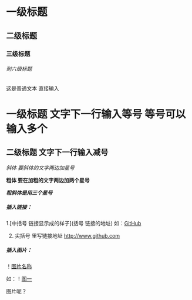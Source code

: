 # 一级标题
## 二级标题
### 三级标题
###### 到六级标题
这是普通文本 直接输入


一级标题  文字下一行输入等号   等号可以输入多个
==========
二级标题 文字下一行输入减号
--------

*斜体 要斜体的文字两边加星号*

**粗体 要在加粗的文字两边加两个星号**

***粗斜体是用三个星号***

##### 插入链接：
1.[中括号 链接显示成的样子](括号 链接的地址)  如：[GitHub](http://www.github.com)

2. 尖括号 里写链接地址 <http://www.github.com>

##### 插入图片：
！[图片名称](图片地址)

如：！[图一](https://www.google.com/search?sxsrf=ALeKk01U7CPEjbQ_zclWQump_FlbAqoB6w:1582683144653&q=%E5%A4%A9%E7%A9%BA%E5%9B%BE&tbm=isch&source=univ&sa=X&ved=2ahUKEwim44OVku7nAhW6JaYKHdYGA7IQsAR6BAgKEAE&biw=1280&bih=587#imgrc=OKoKrtQggGVnQM)

图片呢？



